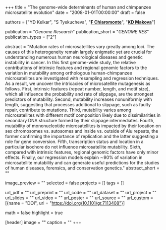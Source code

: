 +++
title = "The genome-wide determinants of human and chimpanzee microsatellite evolution"
date = "2008-01-01T00:00:00"
draft = false

authors = ["YD Kelkar", "S Tyekucheva", "[__F Chiaromonte__](https://sites.psu.edu/chiaromonte)", "[__KD Makova__](http://www.bx.psu.edu/makova_lab)"]

publication = "_Genome Research_"
publication_short = "_GENOME RES_"
publication_types = ["2"]

abstract = "Mutation rates of microsatellites vary greatly among loci. The causes of this heterogeneity remain largely enigmatic yet are crucial for understanding numerous human neurological diseases and genetic instability in cancer. In this first genome-wide study, the relative contributions of intrinsic features and regional genomic factors to the variation in mutability among orthologous human-chimpanzee microsatellites are investigated with resampling and regression techniques. As a result, we uncover the intricacies of microsatellite mutagenesis as follows. First, intrinsic features (repeat number, length, and motif size), which all influence the probability and rate of slippage, are the strongest predictors of mutability. Second, mutability increases nonuniformly with length, suggesting that processes additional to slippage, such as faulty repair, contribute to mutations. Third, mutability varies among microsatellites with different motif composition likely due to dissimilarities in secondary DNA structure formed by their slippage intermediates. Fourth, mutability of mononucleotide microsatellites is impacted by their location on sex chromosomes vs. autosomes and inside vs. outside of Alu repeats, the former confirming the importance of replication and the latter suggesting a role for gene conversion. Fifth, transcription status and location in a particular isochore do not influence microsatellite mutability. Sixth, compared with intrinsic features, regional genomic factors have only minor effects. Finally, our regression models explain ∼90% of variation in microsatellite mutability and can generate useful predictions for the studies of human diseases, forensics, and conservation genetics."
abstract_short = ""

image_preview = ""
selected = false
projects = []
tags = []

url_pdf = ""
url_preprint = ""
url_code = ""
url_dataset = ""
url_project = ""
url_slides = ""
url_video = ""
url_poster = ""
url_source = ""
url_custom = [{name = "DOI", url = "https://doi.org/10.1101/gr.7113408"}]

math = false
highlight = true

[header]
image = ""
caption = ""
+++
